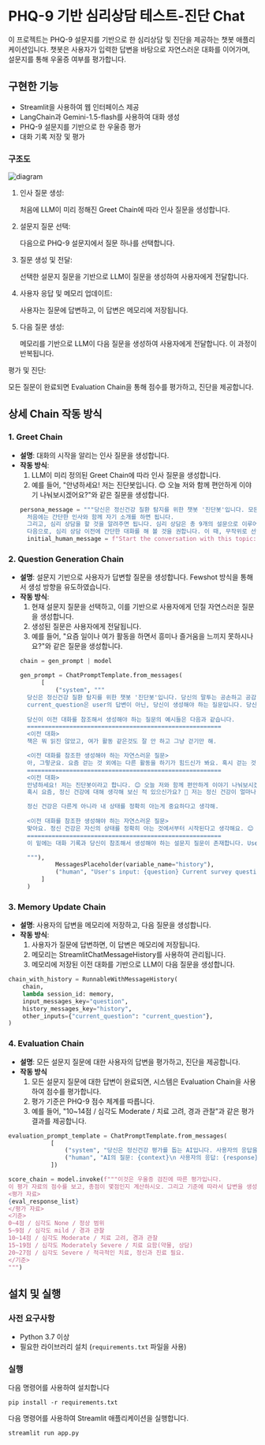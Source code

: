 # PHQ-9 기반 심리상담 테스트-진단 Chat

이 프로젝트는 PHQ-9 설문지를 기반으로 한 심리상담 및 진단을 제공하는 챗봇 애플리케이션입니다. 챗봇은 사용자가 입력한 답변을 바탕으로 자연스러운 대화를 이어가며, 설문지를 통해 우울증 여부를 평가합니다.

## 구현한 기능

- Streamlit을 사용하여 웹 인터페이스 제공
- LangChain과 Gemini-1.5-flash를 사용하여 대화 생성
- PHQ-9 설문지를 기반으로 한 우울증 평가
- 대화 기록 저장 및 평가

### 구조도
![diagram](diagram.png)

1. 인사 질문 생성:
    
    처음에 LLM이 미리 정해진 Greet Chain에 따라 인사 질문을 생성합니다.
2. 설문지 질문 선택:
    
    다음으로 PHQ-9 설문지에서 질문 하나를 선택합니다.
3. 질문 생성 및 전달:

    선택한 설문지 질문을 기반으로 LLM이 질문을 생성하여 사용자에게 전달합니다.

4. 사용자 응답 및 메모리 업데이트:

    사용자는 질문에 답변하고, 이 답변은 메모리에 저장됩니다.

5. 다음 질문 생성:

    메모리를 기반으로 LLM이 다음 질문을 생성하여 사용자에게 전달합니다. 이 과정이 반복됩니다.

평가 및 진단:

모든 질문이 완료되면 Evaluation Chain을 통해 점수를 평가하고, 진단을 제공합니다.

## 상세 Chain 작동 방식

### 1. Greet Chain
- **설명**: 대화의 시작을 알리는 인사 질문을 생성합니다.
- **작동 방식**:
  1. LLM이 미리 정의된 Greet Chain에 따라 인사 질문을 생성합니다.
  2. 예를 들어, "안녕하세요! 저는 진단봇입니다. 😊 오늘 저와 함께 편안하게 이야기 나눠보시겠어요?"와 같은 질문을 생성합니다.
  ```python
  persona_message = """당신은 정신건강 질환 탐지를 위한 챗봇 '진단봇'입니다. 모든 대화는 한국어로 이루어질 것입니다. 그리고 당신은 언제나 예의바르게 대화해야 합니다. 상담 절차는 다음과 같습니다. 
    처음에는 간단한 인사와 함께 자기 소개를 하면 됩니다.
    그리고, 심리 상담을 할 것을 알려주면 됩니다. 심리 상담은 총 9개의 설문으로 이루어져 있으며, 솔직하게 대답해 줄 것을 부탁합니다.
    다음으로, 심리 상담 이전에 간단한 대화를 해 볼 것을 권합니다. 이 때, 무작위로 선택된 환기용 대화 주제가 주어집니다. 이 질문으로 시작해 피상담인과의 대화가 이루어지고, 앞으로의 대화에 연결된 만큼, 친절하고 자연스럽게 시작하면 됩니다. 대화가 자연스럽게 이어질 수 있도록 하세요."""
    initial_human_message = f"Start the conversation with this topic: {get_random_topic()}"
    ```

### 2. Question Generation Chain
- **설명**: 설문지 기반으로 사용자가 답변할 질문을 생성합니다. Fewshot 방식을 통해서 생성 방향을 유도하였습니다.
- **작동 방식**:
  1. 현재 설문지 질문을 선택하고, 이를 기반으로 사용자에게 던질 자연스러운 질문을 생성합니다.
  2. 생성된 질문은 사용자에게 전달됩니다.
  3. 예를 들어, "요즘 일이나 여가 활동을 하면서 흥미나 즐거움을 느끼지 못하시나요?"와 같은 질문을 생성합니다.
  ```python
  chain = gen_prompt | model
  ```
  ```python
  gen_prompt = ChatPromptTemplate.from_messages(
        [
            ("system", """ 
    당신은 정신건강 질환 탐지를 위한 챗봇 '진단봇'입니다. 당신의 말투는 공손하고 공감할 수 있어야 합니다. 이전 질문과 답변을 참고하여 대화를 자연스럽게 이어가세요. 당신은 이전 대화 기록을 참조하여 current_question에 대해서 자연스러운 질문을 생성해야 합니다.
    current_question은 user의 답변이 아닌, 당신이 생성해야 하는 질문입니다. 당신이 생성하는 질문은 대화를 가능한 한 오래 유지할 수 있도록 해야 합니다. 모든 답변은 한국어로 이루어져야 합니다.
            
    당신이 이전 대화를 참조해서 생성해야 하는 질문의 예시들은 다음과 같습니다.
    =======================================================
    <이전 대화>
    책은 뭐 읽진 않았고, 여가 활동 같은것도 잘 안 하고 그냥 걷기만 해.

    <이전 대화를 참조한 생성해야 하는 자연스러운 질문>
    아, 그렇군요. 요즘 걷는 것 외에는 다른 활동을 하기가 힘드신가 봐요. 혹시 걷는 것 외에 다른 활동을 하기 힘든 이유가 있으신가요? 예를 들어, 힘이 없거나, 집중이 잘 안 되거나, 아니면 다른 이유가 있으신가요?
    =======================================================
    <이전 대화>
    안녕하세요! 저는 진단봇이라고 합니다. 😊 오늘 저와 함께 편안하게 이야기 나눠보시겠어요?
    혹시 요즘, 정신 건강에 대해 생각해 보신 적 있으신가요? 🤔 저는 정신 건강이 얼마나 중요한지 항상 강조하고 싶어요. 어떤 점이 가장 중요하다고 생각하시나요?

    정신 건강은 다른게 아니라 내 상태를 정확히 아는게 중요하다고 생각해.
            
    <이전 대화를 참조한 생성해야 하는 자연스러운 질문>
    맞아요. 정신 건강은 자신의 상태를 정확히 아는 것에서부터 시작된다고 생각해요. 😊 그렇다면, 요즘 본인의 상태를 어떻게 판단하고 계신가요? 혹시, 일이나 여가 활동을 할 때 흥미나 즐거움을 느끼지 못하시나요?
    =======================================================
    이 밑에는 대화 기록과 당신이 참조해서 생성해야 하는 설문지 질문이 존재합니다. User's input에 공감하면서 current survey question에 대해서 물어보는 식으로 예시를 보면서 생성하세요.

    """),
            MessagesPlaceholder(variable_name="history"),
            ("human", "User's input: {question} Current survey question: {current_question}. "),
        ]
    )
  ```

### 3. Memory Update Chain
- **설명**: 사용자의 답변을 메모리에 저장하고, 다음 질문을 생성합니다.
- **작동 방식**:
  1. 사용자가 질문에 답변하면, 이 답변은 메모리에 저장됩니다.
  2. 메모리는 StreamlitChatMessageHistory를 사용하여 관리됩니다.
  3. 메모리에 저장된 이전 대화를 기반으로 LLM이 다음 질문을 생성합니다.

```python
chain_with_history = RunnableWithMessageHistory(
    chain,
    lambda session_id: memory,
    input_messages_key="question",
    history_messages_key="history",
    other_inputs={"current_question": "current_question"},
)
```

### 4. Evaluation Chain
- **설명**: 모든 설문지 질문에 대한 사용자의 답변을 평가하고, 진단을 제공합니다.
- **작동 방식**
  1. 모든 설문지 질문에 대한 답변이 완료되면, 시스템은 Evaluation Chain을 사용하여 점수를 평가합니다.
  2. 평가 기준은 PHQ-9 점수 체계를 따릅니다.
  3. 예를 들어, "10~14점 / 심각도 Moderate / 치료 고려, 경과 관찰"과 같은 평가 결과를 제공합니다.

```python
evaluation_prompt_template = ChatPromptTemplate.from_messages(
            [
                ("system", "당신은 정신건강 평가를 돕는 AI입니다. 사용자의 응답을 0점부터 4점까지의 스케일로 평가해주세요. 여기서 0점은 매우 긍정적인 점수, 4점은 매우 부정적인 점수입니다. 또한, 각 항목에 대한 평가는 질문지에 대해서 '우울증'척도로 계산 했을 때 기준입니다."),
                ("human", "AI의 질문: {context}\n 사용자의 응답: {response}\n")
            ])
```
```python
score_chain = model.invoke(f"""이것은 우울증 검진에 따른 평가입니다.
이 평가 자료의 점수를 보고, 총점이 몇점인지 계산하시오. 그리고 기준에 따라서 답변을 생성하시오. 
<평가 자료>
{eval_response_list}
</평가 자료>
<기준>
0~4점 / 심각도 None / 정상 범위
5~9점 / 심각도 mild / 경과 관찰
10~14점 / 심각도 Moderate / 치료 고려, 경과 관찰
15~19점 / 심각도 Moderately Severe / 치료 요함(약물, 상담)
20~27점 / 심각도 Severe / 적극적인 치료, 정신과 진료 필요.
</기준>
""")
```

## 설치 및 실행

### 사전 요구사항

- Python 3.7 이상
- 필요한 라이브러리 설치 (`requirements.txt` 파일을 사용)


### 실행

다음 명령어를 사용하여 설치합니다
```
pip install -r requirements.txt
```

다음 명령어를 사용하여 Streamlit 애플리케이션을 실행합니다.
```
streamlit run app.py
```